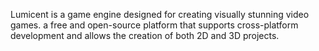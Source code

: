 Lumicent is a game engine designed for creating visually stunning video games. a free and open-source platform
that supports cross-platform development and allows the creation of both 2D and 3D projects.
